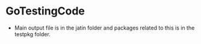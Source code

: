 # GoTestingCode

* Main output file is in the jatin folder and packages related to this is in the testpkg folder.
